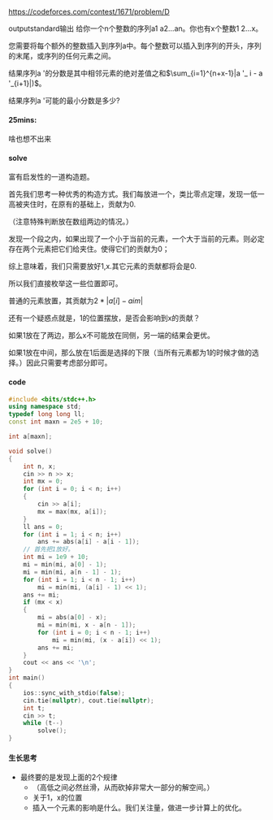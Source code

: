 https://codeforces.com/contest/1671/problem/D

outputstandard输出
给你一个n个整数的序列a1 a2…an。你也有x个整数1 2…x。

您需要将每个额外的整数插入到序列a中。每个整数可以插入到序列的开头，序列的末尾，或序列的任何元素之间。

结果序列a '的分数是其中相邻元素的绝对差值之和$\sum_{i=1}^{n+x-1}|a '_ i - a '_{i+1}|)$。

结果序列a '可能的最小分数是多少?



#### 25mins:

啥也想不出来

#### solve

富有启发性的一道构造题。

首先我们思考一种优秀的构造方式。我们每放进一个，类比零点定理，发现一低一高被夹住时，在原有的基础上，贡献为0.

（注意特殊判断放在数组两边的情况。）

发现一个段之内，如果出现了一个小于当前的元素，一个大于当前的元素。则必定存在两个元素把它们给夹住。使得它们的贡献为0；

综上意味着，我们只需要放好1,x.其它元素的贡献都将会是0.

所以我们直接枚举这一些位置即可。

普通的元素放置，其贡献为$2*|a[i]-aim|$



还有一个疑惑点就是，1的位置摆放，是否会影响到x的贡献？

如果1放在了两边，那么x不可能放在同侧，另一端的结果会更优。

如果1放在中间，那么放在1后面是选择的下限（当所有元素都为1的时候才做的选择。）因此只需要考虑部分即可。

#### code

```cpp
#include <bits/stdc++.h>
using namespace std;
typedef long long ll;
const int maxn = 2e5 + 10;

int a[maxn];

void solve()
{
    int n, x;
    cin >> n >> x;
    int mx = 0;
    for (int i = 0; i < n; i++)
    {
        cin >> a[i];
        mx = max(mx, a[i]);
    }
    ll ans = 0;
    for (int i = 1; i < n; i++)
        ans += abs(a[i] - a[i - 1]);
    // 首先把1放好。
    int mi = 1e9 + 10;
    mi = min(mi, a[0] - 1);
    mi = min(mi, a[n - 1] - 1);
    for (int i = 1; i < n - 1; i++)
        mi = min(mi, (a[i] - 1) << 1);
    ans += mi;
    if (mx < x)
    {
        mi = abs(a[0] - x);
        mi = min(mi, x - a[n - 1]);
        for (int i = 0; i < n - 1; i++)
            mi = min(mi, (x - a[i]) << 1);
        ans += mi;
    }
    cout << ans << '\n';
}
int main()
{
    ios::sync_with_stdio(false);
    cin.tie(nullptr), cout.tie(nullptr);
    int t;
    cin >> t;
    while (t--)
        solve();
}
```

#### 生长思考

- 最终要的是发现上面的2个规律
  - （高低之间必然丝滑，从而砍掉非常大一部分的解空间。）
  - 关于1，x的位置
  - 插入一个元素的影响是什么。我们关注量，做进一步计算上的优化。